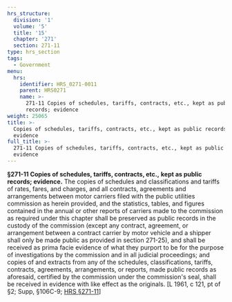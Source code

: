 ```yaml
---
hrs_structure:
  division: '1'
  volume: '5'
  title: '15'
  chapter: '271'
  section: 271-11
type: hrs_section
tags:
  - Government
menu:
  hrs:
    identifier: HRS_0271-0011
    parent: HRS0271
    name: >-
      271-11 Copies of schedules, tariffs, contracts, etc., kept as public
      records; evidence
weight: 25065
title: >-
  Copies of schedules, tariffs, contracts, etc., kept as public records;
  evidence
full_title: >-
  271-11 Copies of schedules, tariffs, contracts, etc., kept as public records;
  evidence
---
```

**§271-11 Copies of schedules, tariffs, contracts, etc.,** **kept as public records; evidence.** The copies of schedules and classifications and tariffs of rates, fares, and charges, and all contracts, agreements and arrangements between motor carriers filed with the public utilities commission as herein provided, and the statistics, tables, and figures contained in the annual or other reports of carriers made to the commission as required under this chapter shall be preserved as public records in the custody of the commission (except any contract, agreement, or arrangement between a contract carrier by motor vehicle and a shipper shall only be made public as provided in section 271-25), and shall be received as prima facie evidence of what they purport to be for the purpose of investigations by the commission and in all judicial proceedings; and copies of and extracts from any of the schedules, classifications, tariffs, contracts, agreements, arrangements, or reports, made public records as aforesaid, certified by the commission under the commission's seal, shall be received in evidence with like effect as the originals. [L 1961, c 121, pt of §2; Supp, §106C-9; [HRS §271-11](/title-15/chapter-271/section-271-11/)]